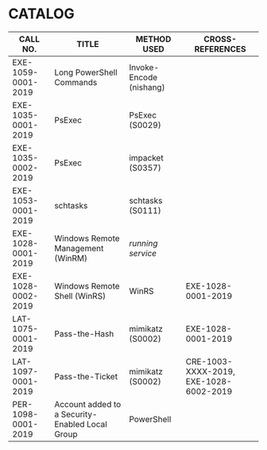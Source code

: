 # CATALOG

CALL NO. | TITLE | METHOD USED | CROSS-REFERENCES
--- | --- | --- | ---
EXE-1059-0001-2019 | Long PowerShell Commands    | Invoke-Encode (nishang) | 
EXE-1035-0001-2019 | PsExec                      | PsExec (S0029)          |
EXE-1035-0002-2019 | PsExec                      | impacket (S0357)        |
EXE-1053-0001-2019 | schtasks                    | schtasks (S0111)        | 
EXE-1028-0001-2019 | Windows Remote Management (WinRM)  | *running service*       |
EXE-1028-0002-2019 | Windows Remote Shell (WinRS)       | WinRS                   | EXE-1028-0001-2019
LAT-1075-0001-2019 | Pass-the-Hash               | mimikatz (S0002)        | EXE-1028-0001-2019
LAT-1097-0001-2019 | Pass-the-Ticket             | mimikatz (S0002)        | CRE-1003-XXXX-2019, EXE-1028-6002-2019
PER-1098-0001-2019 | Account added to a Security-Enabled Local Group | PowerShell | 
